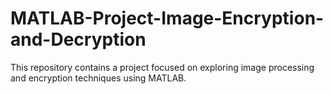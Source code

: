 # MATLAB-Project-Image-Encryption-and-Decryption
This repository contains a project focused on exploring image processing and encryption techniques using MATLAB. 
